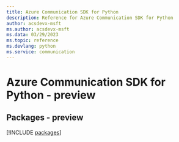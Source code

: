 ```yaml
---
title: Azure Communication SDK for Python
description: Reference for Azure Communication SDK for Python
author: acsdevx-msft
ms.author: acsdevx-msft
ms.data: 03/29/2023
ms.topic: reference
ms.devlang: python
ms.service: communication
---
```

# Azure Communication SDK for Python - preview
## Packages - preview
[!INCLUDE [packages](communication-index.md)]